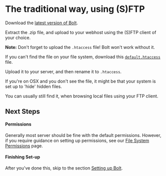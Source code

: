 The traditional way, using (S)FTP
=================================

Download the [latest version of Bolt](http://bolt.cm/distribution/bolt-latest.zip).

Extract the .zip file, and upload to your webhost using the (S)FTP client of 
your choice.

**Note:** Don't forget to upload the <code>.htaccess</code> file! Bolt won't 
work without it. 

If you can't find the file on your file system, download this 
[<code>default.htaccess</code>](http://bolt.cm/distribution/default.htaccess)
file. 

Upload it to your server, and then rename it to <code>.htaccess</code>.

If you're on OSX and you don't see the file, it might be that your system is 
set up to 'hide' hidden files.

You can usually still find it, when browsing local files using your FTP
client.

Next Steps
----------

#### Permissions

Generally most server should be fine with the default permissions. However, if 
you require guidance on setting up permissions, see our [File System Permissions](permissions)
page. 

#### Finishing Set-up

After you've done this, skip to the section [Setting up Bolt](#setting-bolt).
